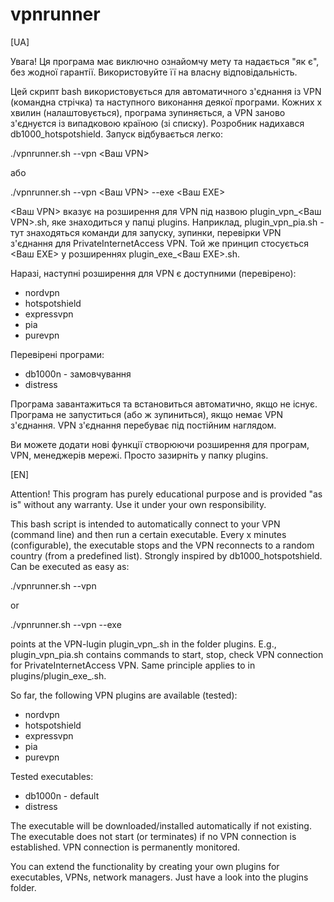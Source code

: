 # vpnrunner


[UA]

Увага! Ця програма має виключно ознайомчу мету та надається "як є", без жодної гарантії. Використовуйте її на власну відповідальність.

Цей скрипт bash використовується для автоматичного з'єднання із VPN (командна стрічка) та наступного виконання деякої програми. Кожних x хвилин (налаштовується), програма зупиняється, а VPN заново з'єднуєтся із випадковою країною (зі списку). Розробник надихався db1000_hotspotshield. Запуск відбувається легко:

./vpnrunner.sh --vpn <Ваш VPN>

або

./vpnrunner.sh --vpn <Ваш VPN> --exe <Ваш EXE>

<Ваш VPN> вказує на розширення для VPN під назвою plugin_vpn_<Ваш VPN>.sh, яке знаходиться у папці plugins. Наприклад, plugin_vpn_pia.sh - тут знаходяться команди для запуску, зупинки, перевірки VPN з'єднання для PrivateInternetAccess VPN. Той же принцип стосується <Ваш EXE> у розширеннях plugin_exe_<Ваш EXE>.sh.

Наразі, наступні розширення для VPN є доступними (перевірено):

 - nordvpn
 - hotspotshield
 - expressvpn
 - pia
 - purevpn

Перевірені програми:

 - db1000n - замовчування
 - distress

Програма завантажиться та встановиться автоматично, якщо не існує. Програма не запуститься (або ж зупиниться), якщо немає VPN з'єднання. VPN з'єднання перебуває під постійним наглядом.

Ви можете додати нові функції створюючи розширення для програм, VPN, менеджерів мережі. Просто зазирніть у папку plugins.


[EN]

Attention! This program has purely educational purpose and is provided "as is" without any warranty. Use it under your own responsibility.

This bash script is intended to automatically connect to your VPN (command line) and then run a certain executable. Every x minutes (configurable), the executable stops and the VPN reconnects to a random country (from a predefined list). Strongly inspired by db1000_hotspotshield. Can be executed as easy as:

./vpnrunner.sh --vpn <your VPN>

or

./vpnrunner.sh --vpn <your VPN> --exe <your EXE>

<your VPN> points at the VPN-lugin plugin_vpn_<your VPN>.sh in the folder plugins. E.g., plugin_vpn_pia.sh contains commands to start, stop, check VPN connection for PrivateInternetAccess VPN. Same principle applies to <your EXE> in  plugins/plugin_exe_<your EXE>.sh.

So far, the following VPN plugins are available (tested):

 - nordvpn
 - hotspotshield
 - expressvpn
 - pia
 - purevpn

Tested executables:

 - db1000n - default
 - distress

The executable will be downloaded/installed automatically if not existing. The executable does not start (or terminates) if no VPN connection is established. VPN connection is permanently monitored.

You can extend the functionality by creating your own plugins for executables, VPNs, network managers. Just have a look into the plugins folder.
